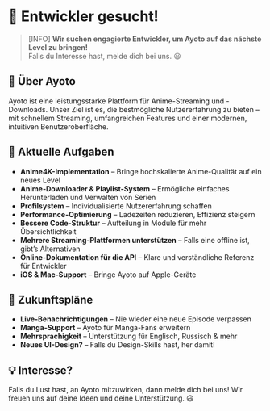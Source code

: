 # 🚀 Entwickler gesucht!

> [INFO]
> **Wir suchen engagierte Entwickler, um Ayoto auf das nächste Level zu bringen!**  
> Falls du Interesse hast, melde dich bei uns. 😃  

## 🎨 Über Ayoto
Ayoto ist eine leistungsstarke Plattform für Anime-Streaming und -Downloads. Unser Ziel ist es, die bestmögliche Nutzererfahrung zu bieten – mit schnellem Streaming, umfangreichen Features und einer modernen, intuitiven Benutzeroberfläche.

## 🔧 Aktuelle Aufgaben
- **Anime4K-Implementation** – Bringe hochskalierte Anime-Qualität auf ein neues Level  
- **Anime-Downloader & Playlist-System** – Ermögliche einfaches Herunterladen und Verwalten von Serien  
- **Profilsystem** – Individualisierte Nutzererfahrung schaffen  
- **Performance-Optimierung** – Ladezeiten reduzieren, Effizienz steigern  
- **Bessere Code-Struktur** – Aufteilung in Module für mehr Übersichtlichkeit  
- **Mehrere Streaming-Plattformen unterstützen** – Falls eine offline ist, gibt’s Alternativen  
- **Online-Dokumentation für die API** – Klare und verständliche Referenz für Entwickler  
- **iOS & Mac-Support** – Bringe Ayoto auf Apple-Geräte  

## 🚀 Zukunftspläne
- **Live-Benachrichtigungen** – Nie wieder eine neue Episode verpassen  
- **Manga-Support** – Ayoto für Manga-Fans erweitern  
- **Mehrsprachigkeit** – Unterstützung für Englisch, Russisch & mehr  
- **Neues UI-Design?** – Falls du Design-Skills hast, her damit!  

## 💡 Interesse?
Falls du Lust hast, an Ayoto mitzuwirken, dann melde dich bei uns! Wir freuen uns auf deine Ideen und deine Unterstützung. 😃
